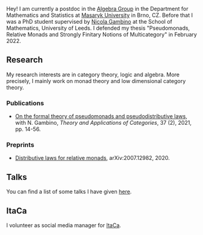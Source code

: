 
Hey! I am currently a postdoc in the [Algebra Group](http://www.math.muni.cz/~bourkej/BAS.html) in the Department for Mathematics and Statistics at [Masaryk University](https://www.math.muni.cz/english/) in Brno, CZ. Before that I was a PhD student supervised by [Nicola Gambino](http://www1.maths.leeds.ac.uk/~pmtng/) at the School of Mathematics, University of Leeds. I defended my thesis "Pseudomonads, Relative Monads and Strongly Finitary Notions of Multicategory" in February 2022. 

## Research
My research interests are in category theory, logic and algebra. More precisely, I mainly work on monad theory and low dimensional category theory. 

### Publications 
- [On the formal theory of pseudomonads and pseudodistributive laws](http://www.tac.mta.ca/tac/volumes/37/2/37-02abs.html), with N. Gambino,
_Theory and Applications of Categories_, 37 (2), 2021, pp. 14-56.

### Preprints 
- [Distributive laws for relative monads](https://arxiv.org/abs/2007.12982), 
arXiv:2007.12982, 2020. 

## Talks
You can find a list of some talks I have given [here](https://globbia.github.io/seminars). 

## ItaCa
I volunteer as social media manager for [ItaCa](https://progetto-itaca.github.io/).



